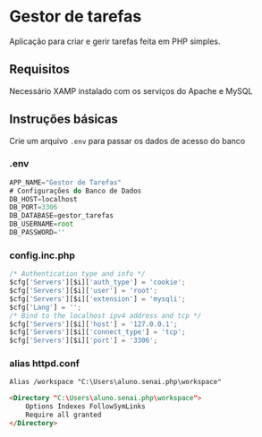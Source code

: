 # Gestor de tarefas

Aplicação para criar e gerir tarefas feita em PHP simples.

## Requisitos

Necessário XAMP instalado com os serviços do Apache e MySQL

## Instruções básicas

Crie um arquivo `.env` para passar os dados de acesso do banco

### .env

```javascript
APP_NAME="Gestor de Tarefas"
# Configurações do Banco de Dados
DB_HOST=localhost
DB_PORT=3306
DB_DATABASE=gestor_tarefas
DB_USERNAME=root
DB_PASSWORD=''
```

### config.inc.php

```javascript
/* Authentication type and info */
$cfg['Servers'][$i]['auth_type'] = 'cookie';
$cfg['Servers'][$i]['user'] = 'root';
$cfg['Servers'][$i]['extension'] = 'mysqli';
$cfg['Lang'] = '';
/* Bind to the localhost ipv4 address and tcp */
$cfg['Servers'][$i]['host'] = '127.0.0.1';
$cfg['Servers'][$i]['connect_type'] = 'tcp';
$cfg['Servers'][$i]['port'] = '3306';
```

### alias httpd.conf

```markdown
Alias /workspace "C:\Users\aluno.senai.php\workspace"

<Directory "C:\Users\aluno.senai.php\workspace">
    Options Indexes FollowSymLinks
    Require all granted
</Directory>
```